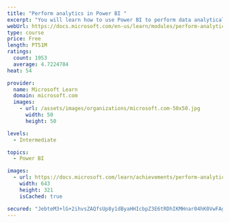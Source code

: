 ```yaml
---
title: "Perform analytics in Power BI "
excerpt: "You will learn how to use Power BI to perform data analytical functions, how to identify outliers in your data, how to group data together, and how to bin data for analysis. You will also learn how to perform time series analysis. Finally, you will work with advanced analytic features of Power BI, such as Quick Insights, AI Insights, and the Analyze feature."
webUrl: https://docs.microsoft.com/en-us/learn/modules/perform-analytics-power-bi/
type: course
price: Free
length: PT51M
ratings:
  count: 1953
  average: 4.7224784
heat: 54

provider:
  name: Microsoft Learn
  domain: microsoft.com
  images:
    - url: /assets/images/organizations/microsoft.com-50x50.jpg
      width: 50
      height: 50

levels:
  - Intermediate

topics:
  - Power BI

images:
  - url: https://docs.microsoft.com/learn/achievements/perform-analytics-power-bi-social.png
    width: 643
    height: 321
    isCached: true

secured: "JebteM3+lG+2ihvsZAQfsUp8y1dByaHHIcbpZ3E6tRDhIKMHnar04hK0VwFAger5b1E+eyMwZJOCNwOXq7dLBfwDtjxQQuhTLIKfw3j+9bQIxO8EK22ckqeAPXo19P77/TzTVGpJrmwmAXLb6LcaqdvsaeqV7prG5omE3fDj6n86g0dvnNGVUSvnTRQP9bdoHJmCtXh1E2X60r5uK/317aJJkFFq3+nRcnsNac453qulR+I8FYK5B7b42QQ3gKGhcMPLA7LMp0wrUMCvL3u3du7pIZw4JOmy7+bUBWF6XqSsKwCi6rvPmCYmTgryErBP6y6PKuxUEHtxE3zZt/2u2U/VBuMxuCzFz8EjYJlAXc10zhiipQ/1pV5QGvbawJ6hrgYkxkBmOhGUL967rUgVFsR/3B8QIfcTjfnFCz9WNJk=;evyP3eRngrUC3sbCJwQjDQ=="
---
```


